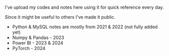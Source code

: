 
I've upload my codes and notes here using it for quick reference every day. 

Since it might be useful to others I've made it public.


- Python & MySQL notes are mostly from 2021 & 2022 (not fully added yet)
- Numpy & Pandas - 2023
- Power BI - 2023 & 2024
- PyTorch - 2024

